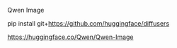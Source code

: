 Qwen Image

pip install git+https://github.com/huggingface/diffusers


https://huggingface.co/Qwen/Qwen-Image
